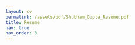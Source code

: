 ```yaml
---
layout: cv
permalink: /assets/pdf/Shubham_Gupta_Resume.pdf
title: Resume
nav: true
nav_order: 3
---
```

